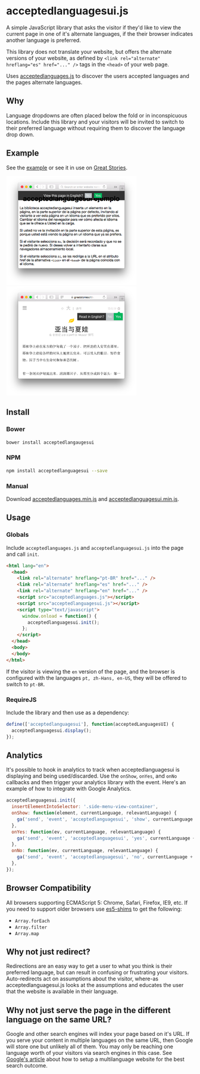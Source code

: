 # acceptedlanguagesui.js

A simple JavaScript library that asks the visitor if they'd like to view the current page in one of it's alternate languages, if the their browser indicates another language is preferred.

This library does not translate your website, but offers the alternate versions of your website, as defined by `<link rel="alternate" hreflang="es" href="..." />` tags in the `<head>` of your web page.

Uses [acceptedlanguages.js](https://github.com/leighmcculloch/acceptedlanguages.js) to discover the users accepted languages and the pages alternate languages.

## Why

Language dropdowns are often placed below the fold or in inconspicuous locations. Include this library and your visitors will be invited to switch to their preferred language without requiring them to discover the language drop down.

## Example

See the [example](example/) or see it in use on [Great Stories](https://greatstories.cn/the_lost_son).

<img src="README-screenshot-1.png" width="350" />
<img src="README-screenshot-2.png" width="350" />

## Install

### Bower

```bash
bower install acceptedlangaugesui
```

### NPM

```bash
npm install acceptedlanguagesui --save
```

### Manual

Download [acceptedlanguages.min.js](https://github.com/leighmcculloch/acceptedlanguages.js/blob/master/dist/acceptedlanguages.min.js) and [acceptedlanguagesui.min.js](dist/acceptedlanguagesui.min.js).

## Usage

### Globals

Include `acceptedlanguages.js` and `acceptedlanguagesui.js` into the page and call `init`.

```html
<html lang="en">
  <head>
    <link rel="alternate" hreflang="pt-BR" href="..." />
    <link rel="alternate" hreflang="es" href="..." />
    <link rel="alternate" hreflang="en" href="..." />
    <script src="acceptedlanguages.js"></script>
    <script src="acceptedlanguagesui.js"></script>
    <script type="text/javascript">
      window.onload = function() {
        acceptedlanguagesui.init();
      };
    </script>
  </head>
  <body>
  </body>
</html>
```

If the visitor is viewing the `en` version of the page, and the browser is configured with the languages `pt, zh-Hans, en-US`, they will be offered to switch to `pt-BR`.

### RequireJS

Include the library and then use as a dependency:

```javascript
define(['acceptedlanguagesui'], function(acceptedLanguagesUI) {
  acceptedlanguagesui.display();
});
```

## Analytics

It's possible to hook in analytics to track when acceptedlanguagesui is displaying and being used/discarded. Use the `onShow`, `onYes`, and `onNo` callbacks and then trigger your analytics library with the event. Here's an example of how to integrate with Google Analytics.

```javascript
acceptedlanguagesui.init({
  insertElementIntoSelector: '.side-menu-view-container',
  onShow: function(element, currentLanguage, relevantLanguage) {
    ga('send', 'event', 'acceptedlanguagesui', 'show', currentLanguage + '→' + relevantLanguage, {'nonInteraction': 1});
  },
  onYes: function(ev, currentLanguage, relevantLanguage) {
    ga('send', 'event', 'acceptedlanguagesui', 'yes', currentLanguage + '→' + relevantLanguage);
  },
  onNo: function(ev, currentLanguage, relevantLanguage) {
    ga('send', 'event', 'acceptedlanguagesui', 'no', currentLanguage + '→' + relevantLanguage);
  },
});
```

## Browser Compatibility

All browsers supporting ECMAScript 5: Chrome, Safari, Firefox, IE9, etc. If you need to support older browsers use [es5-shims](https://github.com/es-shims/es5-shim) to get the following:
* `Array.forEach`
* `Array.filter`
* `Array.map`

## Why not just redirect?

Redirections are an easy way to get a user to what you think is their preferred language, but can result in confusing or frustrating your visitors. Auto-redirects act on assumptions about the visitor, where-as acceptedlanguagesui.js looks at the assumptions and educates the user that the website is available in their language.

## Why not just serve the page in the different language on the same URL?

Google and other search engines will index your page based on it's URL. If you serve your content in multiple languages on the same URL, then Google will store one but unlikely all of them. You may only be reaching one language worth of your visitors via search engines in this case. See [Google's article](https://support.google.com/webmasters/answer/189077) about how to setup a multilanguage website for the best search outcome.
